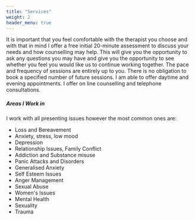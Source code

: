 ```yaml
---
title: "Services"
weight: 2
header_menu: true
---
```


It is important that you feel comfortable with the therapist you choose and with that in mind I offer a free initial 20-minute assessment to discuss your needs and how counselling may help. This will give you the opportunity to ask any questions you may have  and give you the opportunity to see whether you feel you would like us to continue working together.
The pace and frequency of sessions are entirely up to you. There is no obligation to book a specified number of future sessions.
I am able to offer daytime and evening appointments. 
I offer on line counselling and telephone consultations.


##### Areas I Work in

I work with all presenting issues however the most common ones are:
- Loss and Bereavement
- Anxiety, stress, low mood
- Depression
- Relationship Issues, Family Conflict
- Addiction and Substance misuse
- Panic Attacks and Disorders
- Generalised Anxiety
- Self Esteem Issues
- Anger Management
- Sexual Abuse
- Women's Issues
- Mental Health
- Sexuality
- Trauma